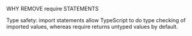 WHY REMOVE require STATEMENTS

Type safety: import statements allow TypeScript to do type checking of imported values, whereas require returns untyped values by default.
